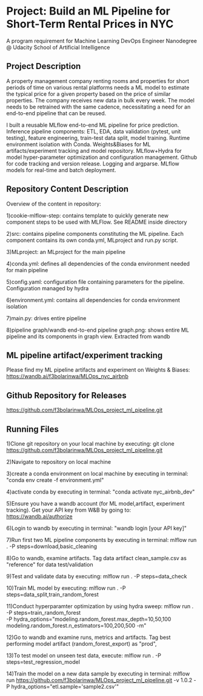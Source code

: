 # Project: Build an ML Pipeline for Short-Term Rental Prices in NYC

A program requirement for Machine Learning DevOps Engineer Nanodegree @ Udacity School of Artificial Intelligence

## Project Description

A property management company renting rooms and properties for short periods of 
time on various rental platforms needs a ML model to estimate the typical price for a given property based 
on the price of similar properties. The company receives new data in bulk every week. The model needs 
to be retrained with the same cadence, necessitating a need for an end-to-end pipeline that can be reused.

I built a reusable MLflow end-to-end ML pipeline for price prediction. Inference pipeline components: ETL, EDA, data validation (pytest, unit testing), feature engineering, train-test data split, model training. Runtime environment isolation with Conda. Weights&Biases for ML artifacts/experiment tracking and model repository. MLflow+Hydra for model hyper-parameter optimization and configuration management. Github for code tracking and version release. Logging and argparse. MLflow models for real-time and batch deployment.


## Repository Content Description
Overview of the content in repository:

1)cookie-mlflow-step: contains template to quickly generate new component steps to be used with MLFlow. See README inside directory

2)src: contains pipeline components constituting the ML pipeline. Each component contains its own conda.yml, MLproject and run.py script.

3)MLproject: an MLproject for the main pipeline

4)conda.yml: defines all dependencies of the conda environment needed for main pipeline

5)config.yaml: configuration file containing parameters for the pipeline. Configuration managed by hydra

6)environment.yml: contains all dependencies for conda environment isolation

7)main.py: drives entire pipeline

8)pipeline graph/wandb end-to-end pipeline graph.png: shows entire ML pipeline and its components in graph view. Extracted from wandb

## ML pipeline artifact/experiment tracking
Please find my ML pipeline artifacts and experiment on Weights & Biases: https://wandb.ai/f3bolarinwa/MLOps_nyc_airbnb

## Github Repository for Releases
https://github.com/f3bolarinwa/MLOps_project_ml_pipeline.git

## Running Files
1)Clone git repository on your local machine by executing:
git clone https://github.com/f3bolarinwa/MLOps_project_ml_pipeline.git

2)Navigate to repository on local machine

3)create a conda environment on local machine by executing in terminal:
"conda env create -f environment.yml"

4)activate conda by executing in terminal:
"conda activate nyc_airbnb_dev"

5)Ensure you have a wandb account (for ML model,artifact, experiment tracking). Get your API key from W&B by going to: https://wandb.ai/authorize

6)Login to wandb by executing in terminal:
"wandb login [your API key]"

7)Run first two ML pipeline components by executing in terminal:
mlflow run . -P steps=download,basic_cleaning

8)Go to wandb, examine artifacts. Tag data artifact clean_sample.csv as "reference" for data test/validation

9)Test and validate data by executing:
mlflow run . -P steps=data_check

10)Train ML model by executing:
mlflow run . -P steps=data_split,train_random_forest

11)Conduct hyperparamter optimization by using hydra sweep:
mlflow run . \
  -P steps=train_random_forest \
  -P hydra_options="modeling.random_forest.max_depth=10,50,100 modeling.random_forest.n_estimators=100,200,500 -m"

12)Go to wandb and examine runs, metrics and artifacts. Tag best performing model artifact (random_forest_export) as "prod",

13)To test model on unseen test data, execute:
mlflow run . -P steps=test_regression_model

14)Train the model on a new data sample by executing in terminal:
mlflow run https://github.com/f3bolarinwa/MLOps_project_ml_pipeline.git -v 1.0.2 -P hydra_options="etl.sample='sample2.csv'"
